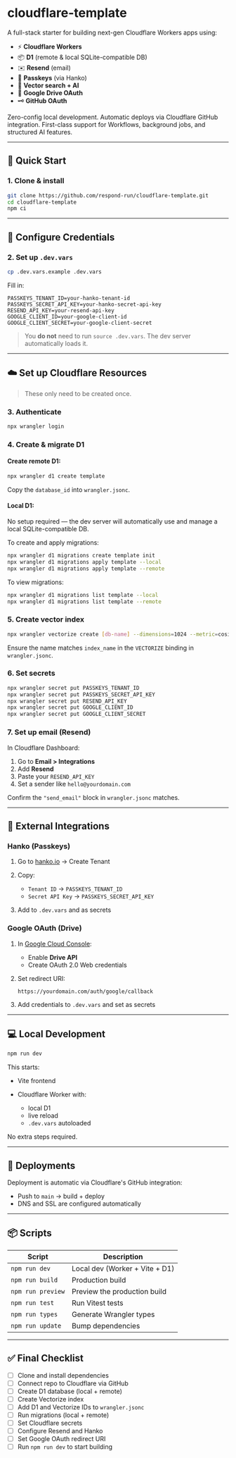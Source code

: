 # cloudflare-template

A full-stack starter for building next-gen Cloudflare Workers apps using:

- ⚡️ **Cloudflare Workers**
- 📦 **D1** (remote & local SQLite-compatible DB)
- ✉️ **Resend** (email)
- 🔐 **Passkeys** (via Hanko)
- 🧠 **Vector search + AI**
- 📂 **Google Drive OAuth**
- 🗝️ **GitHub OAuth**

Zero-config local development. Automatic deploys via Cloudflare GitHub integration. First-class support for Workflows, background jobs, and structured AI features.

---

## 🚀 Quick Start

### 1. Clone & install

```bash
git clone https://github.com/respond-run/cloudflare-template.git
cd cloudflare-template
npm ci
```

---

## 🔧 Configure Credentials

### 2. Set up `.dev.vars`

```bash
cp .dev.vars.example .dev.vars
```

Fill in:

```env
PASSKEYS_TENANT_ID=your-hanko-tenant-id
PASSKEYS_SECRET_API_KEY=your-hanko-secret-api-key
RESEND_API_KEY=your-resend-api-key
GOOGLE_CLIENT_ID=your-google-client-id
GOOGLE_CLIENT_SECRET=your-google-client-secret
```

> You **do not** need to run `source .dev.vars`. The dev server automatically loads it.

---

## ☁️ Set up Cloudflare Resources

> These only need to be created once.

### 3. Authenticate

```bash
npx wrangler login
```

### 4. Create & migrate D1

#### Create remote D1:

```bash
npx wrangler d1 create template
```

Copy the `database_id` into `wrangler.jsonc`.

#### Local D1:

No setup required — the dev server will automatically use and manage a local SQLite-compatible DB.

To create and apply migrations:

```bash
npx wrangler d1 migrations create template init
npx wrangler d1 migrations apply template --local
npx wrangler d1 migrations apply template --remote
```

To view migrations:

```bash
npx wrangler d1 migrations list template --local
npx wrangler d1 migrations list template --remote
```

### 5. Create vector index

```bash
npx wrangler vectorize create [db-name] --dimensions=1024 --metric=cosine
```

Ensure the name matches `index_name` in the `VECTORIZE` binding in `wrangler.jsonc`.

### 6. Set secrets

```bash
npx wrangler secret put PASSKEYS_TENANT_ID
npx wrangler secret put PASSKEYS_SECRET_API_KEY
npx wrangler secret put RESEND_API_KEY
npx wrangler secret put GOOGLE_CLIENT_ID
npx wrangler secret put GOOGLE_CLIENT_SECRET
```

### 7. Set up email (Resend)

In Cloudflare Dashboard:

1. Go to **Email > Integrations**
2. Add **Resend**
3. Paste your `RESEND_API_KEY`
4. Set a sender like `hello@yourdomain.com`

Confirm the `"send_email"` block in `wrangler.jsonc` matches.

---

## 🔑 External Integrations

### Hanko (Passkeys)

1. Go to [hanko.io](https://hanko.io) → Create Tenant
2. Copy:

   - `Tenant ID` → `PASSKEYS_TENANT_ID`
   - `Secret API Key` → `PASSKEYS_SECRET_API_KEY`

3. Add to `.dev.vars` and as secrets

### Google OAuth (Drive)

1. In [Google Cloud Console](https://console.cloud.google.com):

   - Enable **Drive API**
   - Create OAuth 2.0 Web credentials

2. Set redirect URI:

   ```
   https://yourdomain.com/auth/google/callback
   ```

3. Add credentials to `.dev.vars` and set as secrets

---

## 💻 Local Development

```bash
npm run dev
```

This starts:

- Vite frontend
- Cloudflare Worker with:

  - local D1
  - live reload
  - `.dev.vars` autoloaded

No extra steps required.

---

## 🚢 Deployments

Deployment is automatic via Cloudflare's GitHub integration:

- Push to `main` → build + deploy
- DNS and SSL are configured automatically

---

## 📦 Scripts

| Script            | Description                    |
| ----------------- | ------------------------------ |
| `npm run dev`     | Local dev (Worker + Vite + D1) |
| `npm run build`   | Production build               |
| `npm run preview` | Preview the production build   |
| `npm run test`    | Run Vitest tests               |
| `npm run types`   | Generate Wrangler types        |
| `npm run update`  | Bump dependencies              |

---

## ✅ Final Checklist

- [ ] Clone and install dependencies
- [ ] Connect repo to Cloudflare via GitHub
- [ ] Create D1 database (local + remote)
- [ ] Create Vectorize index
- [ ] Add D1 and Vectorize IDs to `wrangler.jsonc`
- [ ] Run migrations (local + remote)
- [ ] Set Cloudflare secrets
- [ ] Configure Resend and Hanko
- [ ] Set Google OAuth redirect URI
- [ ] Run `npm run dev` to start building
